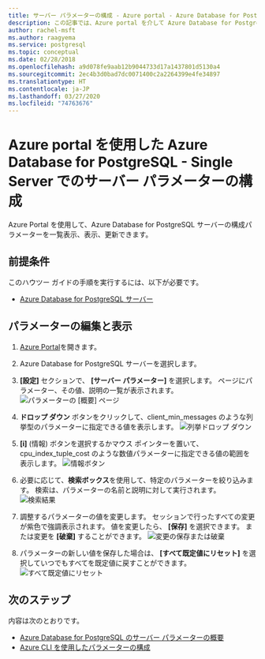 ```yaml
---
title: サーバー パラメーターの構成 - Azure portal - Azure Database for PostgreSQL - Single Server
description: この記事では、Azure portal を介して Azure Database for PostgreSQL の Postgres パラメーターを構成する方法について説明します。
author: rachel-msft
ms.author: raagyema
ms.service: postgresql
ms.topic: conceptual
ms.date: 02/28/2018
ms.openlocfilehash: a9d078fe9aab12b9044733d17a1437801d5130a4
ms.sourcegitcommit: 2ec4b3d0bad7dc0071400c2a2264399e4fe34897
ms.translationtype: HT
ms.contentlocale: ja-JP
ms.lasthandoff: 03/27/2020
ms.locfileid: "74763676"
---
```

# <a name="configure-server-parameters-in-azure-database-for-postgresql---single-server-via-the-azure-portal"></a>Azure portal を使用した Azure Database for PostgreSQL - Single Server でのサーバー パラメーターの構成 
Azure Portal を使用して、Azure Database for PostgreSQL サーバーの構成パラメーターを一覧表示、表示、更新できます。

## <a name="prerequisites"></a>前提条件
このハウツー ガイドの手順を実行するには、以下が必要です。
- [Azure Database for PostgreSQL サーバー](quickstart-create-server-database-portal.md)

## <a name="viewing-and-editing-parameters"></a>パラメーターの編集と表示
1. [Azure Portal](https://portal.azure.com)を開きます。

2. Azure Database for PostgreSQL サーバーを選択します。

3. **[設定]** セクションで、 **[サーバー パラメーター]** を選択します。 ページにパラメーター、その値、説明の一覧が表示されます。
![パラメーターの [概要] ページ](./media/howto-configure-server-parameters-in-portal/3-overview-of-parameters.png)

4. **ドロップ ダウン** ボタンをクリックして、client_min_messages のような列挙型のパラメーターに指定できる値を表示します。
![列挙ドロップ ダウン](./media/howto-configure-server-parameters-in-portal/4-enum-drop-down.png)

5. **[i]** (情報) ボタンを選択するかマウス ポインターを置いて、cpu_index_tuple_cost のような数値パラメーターに指定できる値の範囲を表示します。
![情報ボタン](./media/howto-configure-server-parameters-in-portal/4-information-button.png)

6. 必要に応じて、**検索ボックス**を使用して、特定のパラメーターを絞り込みます。 検索は、パラメーターの名前と説明に対して実行されます。
![検索結果](./media/howto-configure-server-parameters-in-portal/5-search.png)

7. 調整するパラメーターの値を変更します。 セッションで行ったすべての変更が紫色で強調表示されます。 値を変更したら、 **[保存]** を選択できます。 または変更を **[破棄]** することができます。
![変更の保存または破棄](./media/howto-configure-server-parameters-in-portal/6-save-and-discard-buttons.png)

8. パラメーターの新しい値を保存した場合は、 **[すべて既定値にリセット]** を選択していつでもすべてを既定値に戻すことができます。
![すべて既定値にリセット](./media/howto-configure-server-parameters-in-portal/7-reset-to-default-button.png)

## <a name="next-steps"></a>次のステップ
内容は次のとおりです。
- [Azure Database for PostgreSQL のサーバー パラメーターの概要](concepts-servers.md)
- [Azure CLI を使用したパラメーターの構成](howto-configure-server-parameters-using-cli.md)
